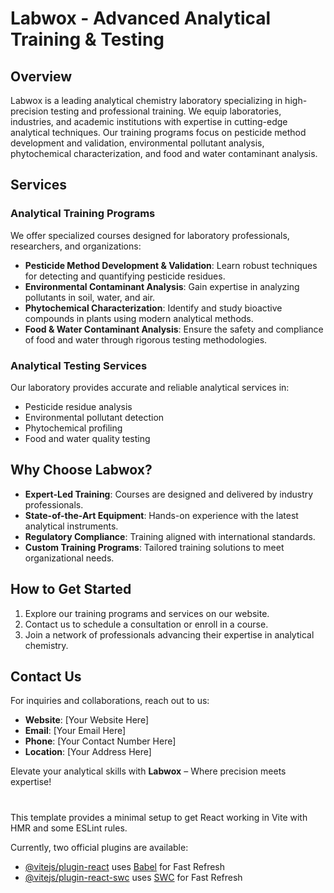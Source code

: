 # Labwox - Advanced Analytical Training & Testing

## Overview
Labwox is a leading analytical chemistry laboratory specializing in high-precision testing and professional training. We equip laboratories, industries, and academic institutions with expertise in cutting-edge analytical techniques. Our training programs focus on pesticide method development and validation, environmental pollutant analysis, phytochemical characterization, and food and water contaminant analysis.

## Services
### Analytical Training Programs
We offer specialized courses designed for laboratory professionals, researchers, and organizations:
- **Pesticide Method Development & Validation**: Learn robust techniques for detecting and quantifying pesticide residues.
- **Environmental Contaminant Analysis**: Gain expertise in analyzing pollutants in soil, water, and air.
- **Phytochemical Characterization**: Identify and study bioactive compounds in plants using modern analytical methods.
- **Food & Water Contaminant Analysis**: Ensure the safety and compliance of food and water through rigorous testing methodologies.

### Analytical Testing Services
Our laboratory provides accurate and reliable analytical services in:
- Pesticide residue analysis
- Environmental pollutant detection
- Phytochemical profiling
- Food and water quality testing

## Why Choose Labwox?
- **Expert-Led Training**: Courses are designed and delivered by industry professionals.
- **State-of-the-Art Equipment**: Hands-on experience with the latest analytical instruments.
- **Regulatory Compliance**: Training aligned with international standards.
- **Custom Training Programs**: Tailored training solutions to meet organizational needs.

## How to Get Started
1. Explore our training programs and services on our website.
2. Contact us to schedule a consultation or enroll in a course.
3. Join a network of professionals advancing their expertise in analytical chemistry.

## Contact Us
For inquiries and collaborations, reach out to us:
- **Website**: [Your Website Here]
- **Email**: [Your Email Here]
- **Phone**: [Your Contact Number Here]
- **Location**: [Your Address Here]

Elevate your analytical skills with **Labwox** – Where precision meets expertise!

#

This template provides a minimal setup to get React working in Vite with HMR and some ESLint rules.

Currently, two official plugins are available:

- [@vitejs/plugin-react](https://github.com/vitejs/vite-plugin-react/blob/main/packages/plugin-react/README.md) uses [Babel](https://babeljs.io/) for Fast Refresh
- [@vitejs/plugin-react-swc](https://github.com/vitejs/vite-plugin-react-swc) uses [SWC](https://swc.rs/) for Fast Refresh
